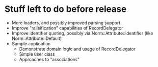 # Stuff left to do before release

* More loaders, and possibly improved parsing support
* Improve "railsification" capabilities of RecordDelegator
* Improve identifier quoting, possibly via Norm::Attribute::Identifier (like
  Norm::Attribute::Default)
* Sample application
    * Demonstrate domain logic and usage of RecordDelegator
    * Simple user class
    * Approaches to "associations"
